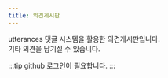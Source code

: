 ```yaml
---
title: 의견게시판
---
```

utterances 댓글 시스템을 활용한 의견게시판입니다.  
기타 의견을 남기실 수 있습니다.

:::tip
github 로그인이 필요합니다.
:::